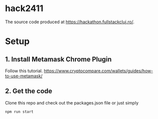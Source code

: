 # hack2411

The source code produced at https://hackathon.fullstackcluj.ro/.

# Setup

## 1. Install Metamask Chrome Plugin

Follow this tutorial.
https://www.cryptocompare.com/wallets/guides/how-to-use-metamask/

## 2. Get the code

Clone this repo and check out the packages.json file or just simply  

`
npm run start
`
